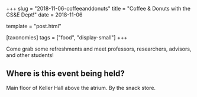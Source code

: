 +++
slug = "2018-11-06-coffeeanddonuts"
title = "Coffee & Donuts with the CS&E Dept!"
date = 2018-11-06

template = "post.html"

[taxonomies]
tags = ["food", "display-small"]
+++

<!-- more -->

Come grab some refreshments and meet professors, researchers, advisors, and
other students!  

## Where is this event being held?  
Main floor of Keller Hall above the atrium. By the snack store. 
